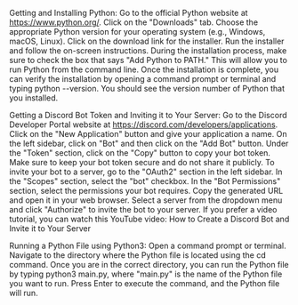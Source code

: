 Getting and Installing Python:
Go to the official Python website at https://www.python.org/.
Click on the "Downloads" tab.
Choose the appropriate Python version for your operating system (e.g., Windows, macOS, Linux).
Click on the download link for the installer.
Run the installer and follow the on-screen instructions.
During the installation process, make sure to check the box that says "Add Python to PATH." This will allow you to run Python from the command line.
Once the installation is complete, you can verify the installation by opening a command prompt or terminal and typing python --version. You should see the version number of Python that you installed.

Getting a Discord Bot Token and Inviting it to Your Server:
Go to the Discord Developer Portal website at https://discord.com/developers/applications.
Click on the "New Application" button and give your application a name.
On the left sidebar, click on "Bot" and then click on the "Add Bot" button.
Under the "Token" section, click on the "Copy" button to copy your bot token.
Make sure to keep your bot token secure and do not share it publicly.
To invite your bot to a server, go to the "OAuth2" section in the left sidebar.
In the "Scopes" section, select the "bot" checkbox.
In the "Bot Permissions" section, select the permissions your bot requires.
Copy the generated URL and open it in your web browser.
Select a server from the dropdown menu and click "Authorize" to invite the bot to your server.
If you prefer a video tutorial, you can watch this YouTube video: How to Create a Discord Bot and Invite it to Your Server

Running a Python File using Python3:
Open a command prompt or terminal.
Navigate to the directory where the Python file is located using the cd command.
Once you are in the correct directory, you can run the Python file by typing python3 main.py, where "main.py" is the name of the Python file you want to run.
Press Enter to execute the command, and the Python file will run.
